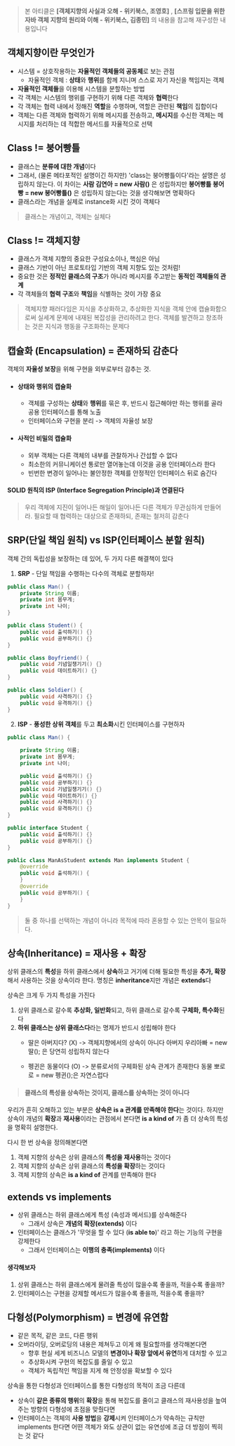> 본 아티클은 **[객체지향의 사실과 오해 - 위키북스, 조영호]**  , **[스프링 입문을 위한 자바 객체 지향의 원리와 이해 - 위키북스, 김종민]** 의 내용을 참고해 재구성한 내용입니다

## 객체지향이란 무엇인가

- 시스템 = 상호작용하는 **자율적인 객체들의 공동체**로 보는 관점
	- 자율적인 객체 : **상태**와 **행위**를 함께 지니며 스스로 자기 자신을 책임지는 객체
- **자율적인 객체들**을 이용해 시스템을 분할하는 방법
- 각 객체는 시스템의 행위를 구현하기 위해 다른 객체와 **협력**한다
- 각 객체는 협력 내에서 정해진 **역할**을 수행하며, 역할은 관련된 **책임**의 집합이다
- 객체는 다른 객체와 협력하기 위해 메시지를 전송하고, **메시지**를 수신한 객체는 메시지를 처리하는 데 적합한 메서드를 자율적으로 선택

## Class != 붕어빵틀
- 클래스는 **분류에 대한 개념**이다
- 그래서, (물론 메타포적인 설명이긴 하지만) 'class는 붕어빵틀이다'라는 설명은 성립하지 않는다. 이 차이는 **사람 김연아 = new 사람()** 은 성립하지만 **붕어빵틀 붕어빵 = new 붕어빵틀()** 은 성립하지 않는다는 것을 생각해보면 명확하다
- 클래스라는 개념을 실제로 instance화 시킨 것이 객체다

> 클래스는 개념이고, 객체는 실체다


## Class != 객체지향

- 클래스가 객체 지향의 중요한 구성요소이나, 핵심은 아님
- 클래스 기반이 아닌 프로토타입 기반의 객체 지향도 있는 것처럼!
- 중요한 것은 **정적인 클래스의 구조**가 아니라 메시지를 주고받는 **동적인 객체들의 관계**
- 각 객체들의 **협력 구조**와 **책임**을 식별하는 것이 가장 중요  

> 객체지향 패러다임은 지식을 추상화하고, 추상화한 지식을 객체 안에 캡슐화함으로써 실세계 문제에 내재된 복잡성을 관리하려고 한다. 객체를 발견하고 창조하는 것은 지식과 행동을 구조화하는 문제다

## 캡슐화 (Encapsulation) = 존재하되 감춘다
객체의 **자율성 보장**을 위해 구현을 외부로부터 감추는 것.
- ####  상태와 행위의 캡슐화
	- 객체를 구성하는 **상태**와 **행위**를 묶은 후, 반드시 접근해야만 하는 행위를 골라 공용 인터페이스를 통해 노출
	- 인터페이스와 구현을 분리 -> 객체의 자율성 보장
- #### 사적인 비밀의 캡슐화
	- 외부 객체는 다른 객체의 내부를 관찰하거나 간섭할 수 없다
	- 최소한의 커뮤니케이션 통로만 열어놓는데 이것을 공용 인터페이스라 한다
	- 빈번한 변경이 일어나는 불안정한 객체를 안정적인 인터페이스 뒤로 숨긴다

#### SOLID 원칙의 ISP (Interface Segregation Principle)과 연결된다
> 우리 객체에 지진이 일어나든 해일이 일어나든 다른 객체가 무관심하게 만들어라. 필요할 때 협력하는 대상으로 존재하되, 존재는 철저히 감춘다

## SRP(단일 책임 원칙) vs ISP(인터페이스 분할 원칙)
객체 간의 독립성을 보장하는 데 있어, 두 가지 다른 해결책이 있다

1. **SRP** - 단일 책임을 수행하는 다수의 객체로 분할하자! 
```java
public class Man() {
	private String 이름;
	private int 몸무게;
	private int 나이;
}

public class Student() {
	public void 출석하기() {}
	public void 공부하기() {}
}

public class Boyfriend() {
	public void 기념일챙기기() {}
	public void 데이트하기() {}
}

public class Soldier() {
	public void 사격하기() {}
	public void 유격하기() {}
}
```
2. **ISP** - **풍성한 상위 객체**를 두고 **최소화**시킨 인터페이스를 구현하자
```java
public class Man() {
	
	private String 이름;
	private int 몸무게;
	private int 나이;

	public void 출석하기() {}
	public void 공부하기() {}
	public void 기념일챙기기() {}
	public void 데이트하기() {}
	public void 사격하기() {}
	public void 유격하기() {}
}

public interface Student {
	public void 출석하기() {}
	public void 공부하기() {}
}

public class ManAsStudent extends Man implements Student {
	@override
	public void 출석하기() {
	}
	@override
	public void 공부하기() {
	}
}
```
> 둘 중 하나를 선택하는 개념이 아니라 목적에 따라 혼용할 수 있는 안목이 필요하다.


## 상속(Inheritance) = 재사용 + 확장
상위 클래스의 **특성**을 하위 클래스에서 **상속**하고 거기에 더해 필요한 특성을 **추가, 확장**해서 사용하는 것을 상속이라 한다. 명칭은 **inheritance**지만 개념은 **extends**다

상속은 크게 두 가지 특성을 가진다

1. 상위 클래스로 갈수록 **추상화, 일반화**되고, 하위 클래스로 갈수록 **구체화,  특수화**된다
2. **하위 클래스는 상위 클래스다**라는 명제가 반드시 성립해야 한다
	- 딸은 아버지다? (X) -> 객체지향에서의 상속이 아니다
		아버지 우리아빠 = new 딸(); 은 당연히 성립하지 않는다

	-  펭귄은 동물이다 (O) -> 분류로서의 구체화된 상속 관계가 존재한다
		동물 뽀로로 = new 펭귄();은 자연스럽다
		

> #### 클래스의 특성을 상속하는 것이지, 클래스를 상속하는 것이 아니다

우리가 흔히 오해하고 있는 부분은 **상속은 is a 관계를 만족해야 한다**는 것이다. 하지만 상속이 개념의 **확장**과 **재사용**이라는 관점에서 본다면 **is a kind of** 가 좀 더 상속의 특성을 명확히 설명한다.

다시 한 번 상속을 정의해본다면
1. 객체 지향의 상속은 상위 클래스의 **특성을 재사용**하는 것이다
2. 객체 지향의 상속은 상위 클래스의 **특성을 확장**하는 것이다
3. 객체 지향의 상속은 **is a kind of** 관계를 만족해야 한다

## extends vs implements
- 상위 클래스는 하위 클래스에게 특성 (속성과 메서드)를 상속해준다
	- 그래서 상속은 **개념의 확장(extends)** 이다
- 인터페이스는 클래스가 '무엇을 할 수 있다 (**is able to**)' 라고 하는 기능의 구현을 강제한다
	- 그래서 인터페이스는 **이행의 충족(implements)** 이다

#### 생각해보자
1. 상위 클래스는 하위 클래스에게 물려줄 특성이 많을수록 좋을까, 적을수록 좋을까?
2. 인터페이스는 구현을 강제할 메서드가 많을수록 좋을까, 적을수록 좋을까?

## 다형성(Polymorphism) = 변경에 유연함
- 같은 목적, 같은 코드, 다른 행위
- 오버라이딩, 오버로딩의 내용은 제쳐두고 이게 왜 필요할까를 생각해본다면
	- 향후 현실 세계 비즈니스 모델의 **변경이나 확장 앞에서 유연**하게 대처할 수 있고
	- 추상화시켜 구현의 복잡도를 줄일 수 있고
	- 객체가 독립적인 책임을 지게 해 안정성을 확보할 수 있다

상속을 통한 다형성과 인터페이스를 통한 다형성의 목적이 조금 다른데
- 상속이 **같은 종류의 행위**의 **확장**을 통해 복잡도를 줄이고 클래스의 재사용성을 높여주는 방향의 다형성에 초점을 맞췄다면
- 인터페이스는 객체의 **사용 방법**을 **강제**시켜 인터페이스가 약속하는 규칙만 implements 한다면 어떤 객체가 와도 상관이 없는 유연성에 조금 더 방점이 찍히는 것 같다